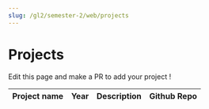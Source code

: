 ```yaml
---
slug: /gl2/semester-2/web/projects
---
```


# Projects

Edit this page and make a PR to add your project !

| Project name | Year | Description | Github Repo
| --- | --- | --- | --- |
